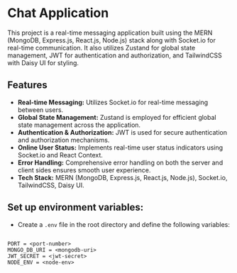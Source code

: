 # Chat Application

This project is a real-time messaging application built using the MERN (MongoDB, Express.js, React.js, Node.js) stack along with Socket.io for real-time communication. It also utilizes Zustand for global state management, JWT for authentication and authorization, and TailwindCSS with Daisy UI for styling.

## Features

- **Real-time Messaging:** Utilizes Socket.io for real-time messaging between users.
- **Global State Management:** Zustand is employed for efficient global state management across the application.
- **Authentication & Authorization:** JWT is used for secure authentication and authorization mechanisms.
- **Online User Status:** Implements real-time user status indicators using Socket.io and React Context.
- **Error Handling:** Comprehensive error handling on both the server and client sides ensures smooth user experience.
- **Tech Stack:** MERN (MongoDB, Express.js, React.js, Node.js), Socket.io, TailwindCSS, Daisy UI.






## Set up environment variables:

- Create a `.env` file in the root directory and define the following variables:

```

PORT = <port-number>
MONGO_DB_URI = <mongodb-uri>
JWT_SECRET = <jwt-secret>
NODE_ENV = <node-env>

```


